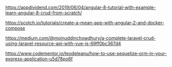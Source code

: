https://appdividend.com/2019/06/04/angular-8-tutorial-with-example-learn-angular-8-crud-from-scratch/

https://scotch.io/tutorials/create-a-mean-app-with-angular-2-and-docker-compose

https://medium.com/@moinuddinchowdhury/a-complete-laravel-crud-using-laravel-resource-api-with-vue-js-69ff0bc367d4

https://www.codementor.io/teodeleanu/how-to-use-sequelize-orm-in-your-express-application-u5d78po6f